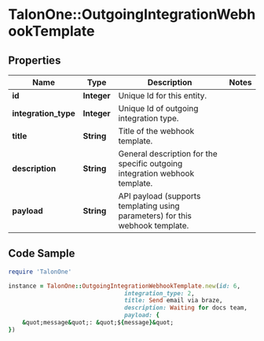 # TalonOne::OutgoingIntegrationWebhookTemplate

## Properties

Name | Type | Description | Notes
------------ | ------------- | ------------- | -------------
**id** | **Integer** | Unique Id for this entity. | 
**integration_type** | **Integer** | Unique Id of outgoing integration type. | 
**title** | **String** | Title of the webhook template. | 
**description** | **String** | General description for the specific outgoing integration webhook template. | 
**payload** | **String** | API payload (supports templating using parameters) for this webhook template. | 

## Code Sample

```ruby
require 'TalonOne'

instance = TalonOne::OutgoingIntegrationWebhookTemplate.new(id: 6,
                                 integration_type: 2,
                                 title: Send email via braze,
                                 description: Waiting for docs team,
                                 payload: {
	&quot;message&quot;: &quot;${message}&quot;
})
```


